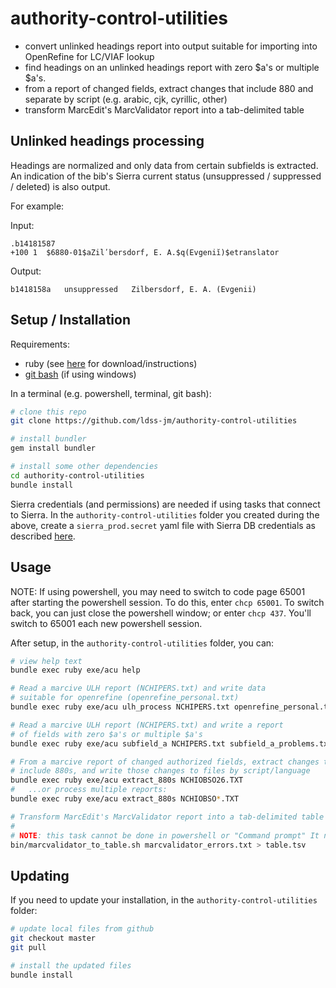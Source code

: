 # authority-control-utilities

* convert unlinked headings report into output suitable for importing into OpenRefine for LC/VIAF lookup
* find headings on an unlinked headings report with zero $a's or multiple $a's.
* from a report of changed fields, extract changes that include 880 and separate
by script (e.g. arabic, cjk, cyrillic, other)
* transform MarcEdit's MarcValidator report into a tab-delimited table

## Unlinked headings processing
Headings are normalized and only data from certain subfields is extracted. An indication of the bib's Sierra current status (unsuppressed / suppressed / deleted) is also output.

For example:

Input:

```text
.b14181587
+100 1  $6880-01$aZilʹbersdorf, E. A.$q(Evgeniĭ)$etranslator
```

Output:

```text
b1418158a   unsuppressed   Zilbersdorf, E. A. (Evgenii)
```

## Setup / Installation

Requirements:

- ruby (see [here](https://www.ruby-lang.org) for download/instructions)
- [git bash](https://gitforwindows.org/) (if using windows)

In a terminal (e.g. powershell, terminal, git bash):

```bash
# clone this repo
git clone https://github.com/ldss-jm/authority-control-utilities

# install bundler
gem install bundler

# install some other dependencies
cd authority-control-utilities
bundle install
```

Sierra credentials (and permissions) are needed if using tasks that connect to Sierra. In the `authority-control-utilities` folder you created during the above, create a `sierra_prod.secret` yaml file with Sierra DB credentials as described [here](https://github.com/UNC-Libraries/sierra-postgres-utilities).

## Usage

NOTE: If using powershell, you may need to switch to code page 65001 after starting the powershell session. To do this, enter `chcp 65001`. To switch back, you can just close the powershell window; or enter `chcp 437`. You'll switch to 65001 each new powershell
session.

After setup, in the `authority-control-utilities` folder, you can:
```bash
# view help text
bundle exec ruby exe/acu help

# Read a marcive ULH report (NCHIPERS.txt) and write data
# suitable for openrefine (openrefine_personal.txt)
bundle exec ruby exe/acu ulh_process NCHIPERS.txt openrefine_personal.txt

# Read a marcive ULH report (NCHIPERS.txt) and write a report
# of fields with zero $a's or multiple $a's
bundle exec ruby exe/acu subfield_a NCHIPERS.txt subfield_a_problems.txt

# From a marcive report of changed authorized fields, extract changes that
# include 880s, and write those changes to files by script/language
bundle exec ruby exe/acu extract_880s NCHIOBSO26.TXT
#   ...or process multiple reports:
bundle exec ruby exe/acu extract_880s NCHIOBSO*.TXT

# Transform MarcEdit's MarcValidator report into a tab-delimited table
#
# NOTE: this task cannot be done in powershell or "Command prompt" It needs to be done in something like git bash, terminal on a mac, etc.
bin/marcvalidator_to_table.sh marcvalidator_errors.txt > table.tsv

```

## Updating

If you need to update your installation, in the `authority-control-utilities` folder:

```bash
# update local files from github
git checkout master
git pull

# install the updated files
bundle install
```
